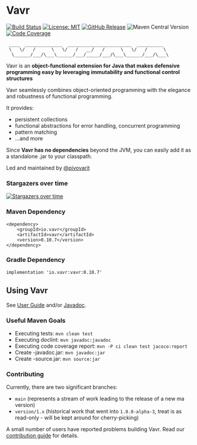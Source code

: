 # Vavr

[![Build Status](https://github.com/vavr-io/vavr/actions/workflows/ci.yml/badge.svg)](https://github.com/vavr-io/vavr/actions/workflows/ci.yml)
[![License: MIT](https://img.shields.io/badge/License-MIT-yellow.svg?style=flat-square)](https://opensource.org/licenses/MIT)
[![GitHub Release](https://img.shields.io/github/release/vavr-io/vavr.svg?style=flat-square)](https://github.com/vavr-io/vavr/releases)
![Maven Central Version](https://img.shields.io/maven-central/v/io.vavr/vavr?versionPrefix=0)
[![Code Coverage](https://codecov.io/gh/vavr-io/vavr/branch/master/graph/badge.svg)](https://codecov.io/gh/vavr-io/vavr)

```text
 ____  ______________  ________________________  __________
 \   \/   /      \   \/   /   __/   /      \   \/   /      \
  \______/___/\___\______/___/_____/___/\___\______/___/\___\
```

Vavr is an **object-functional extension for Java that makes defensive programming easy by leveraging immutability and functional control structures**

Vavr seamlessly combines object-oriented programming with the elegance and robustness of functional programming. 

It provides:
* persistent collections
* functional abstractions for error handling, concurrent programming
* pattern matching
* ...and more

Since **Vavr has no dependencies** beyond the JVM, you can easily add it as a standalone .jar to your classpath.

Led and maintained by [@pivovarit](http://github.com/pivovarit)

### Stargazers over time
[![Stargazers over time](https://starchart.cc/vavr-io/vavr.svg?variant=adaptive)](https://starchart.cc/vavr-io/vavr)

### Maven Dependency

    <dependency>
        <groupId>io.vavr</groupId>
        <artifactId>vavr</artifactId>
        <version>0.10.7</version>
    </dependency>

### Gradle Dependency

    implementation 'io.vavr:vavr:0.10.7'

## Using Vavr

See [User Guide](http://docs.vavr.io) and/or [Javadoc](http://www.javadoc.io/doc/io.vavr/vavr).

### Useful Maven Goals

* Executing tests: `mvn clean test`
* Executing doclint: `mvn javadoc:javadoc`
* Executing code coverage report: `mvn -P ci clean test jacoco:report`
* Create -javadoc.jar: `mvn javadoc:jar`
* Create -source.jar: `mvn source:jar`

### Contributing

Currently, there are two significant branches:
- `main` (represents a stream of work leading to the release of a new ma version)
- `version/1.x` (historical work that went into `1.0.0-alpha-3`, treat is as read-only - will be kept around for cherry-picking)

A small number of users have reported problems building Vavr. Read our [contribution guide](./CONTRIBUTING.md) for details.
